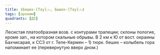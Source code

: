 ```yaml
---
title: ⦗Беших-[Тау]⒯, Быших-[Тау]⒯⦘
tags: [ороним]
quadrants: [Д5]
---
```


Лесистая платообразная возв. с контурами трапеции; склоны пологие, кроме зап.,
на котором скальные обрывы. В 2 км к Ю от вост. окраины Бахчисарая, к ССЗ от г.
Тепе-Кермен – 1) тюрк. беших – колыбель гора напоминает ее (перевернутую вверх
дном.)
